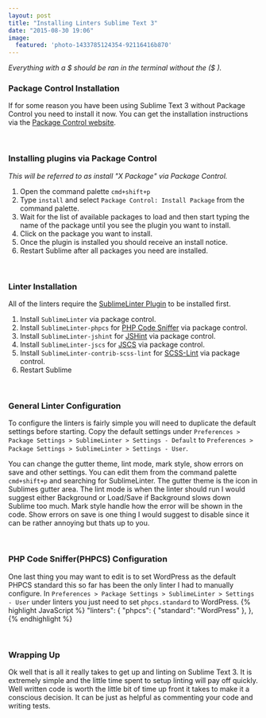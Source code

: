 ```yaml
---
layout: post
title: "Installing Linters Sublime Text 3"
date: "2015-08-30 19:06"
image:
  featured: 'photo-1433785124354-92116416b870'
---
```

*Everything with a $ should be ran in the terminal without the ($ ).*

### Package Control Installation
If for some reason you have been using Sublime Text 3 without Package Control you need to install it now. You can get the installation instructions via the [Package Control website](https://packagecontrol.io/installation).

<br>

### Installing plugins via Package Control

*This will be referred to as install "X Package" via Package Control.*

1. Open the command palette `cmd+shift+p`
2. Type `install` and select `Package Control: Install Package` from the command palette.
3. Wait for the list of available packages to load and then start typing the name of the package until you see the plugin you want to install.
4. Click on the package you want to install.
5. Once the plugin is installed you should receive an install notice.
6. Restart Sublime after all packages you need are installed.

<br>

### Linter Installation
All of the linters require the [SublimeLinter Plugin](http://sublimelinter.readthedocs.org/en/latest/installation.html) to be installed first.

1. Install `SublimeLinter` via package control.
2. Install `SublimeLinter-phpcs` for [PHP Code Sniffer](https://github.com/squizlabs/PHP_CodeSniffer) via package control.
3. Install `SublimeLinter-jshint` for [JSHint](http://jshint.com/) via package control.
4. Install `SublimeLinter-jscs` for [JSCS](http://jscs.info/) via package control.
5. Install `SublimeLinter-contrib-scss-lint` for [SCSS-Lint](https://github.com/brigade/scss-lint) via package control.
6. Restart Sublime

<br>

### General Linter Configuration

To configure the linters is fairly simple you will need to duplicate the default settings before starting. Copy the default settings under `Preferences > Package Settings > SublimeLinter > Settings - Default` to `Preferences > Package Settings > SublimeLinter > Settings - User`.

You can change the gutter theme, lint mode, mark style, show errors on save and other settings. You can edit them from the command palette `cmd+shift+p` and searching for SublimeLinter. The gutter theme is the icon in Sublimes gutter area. The lint mode is when the linter should run I would suggest either Background or Load/Save if Background slows down Sublime too much. Mark style handle how the error will be shown in the code.  Show errors on save is one thing I would suggest to disable since it can be rather annoying but thats up to you.

<br>

### PHP Code Sniffer(PHPCS) Configuration

One last thing you may want to edit is to set WordPress as the default PHPCS standard this so far has been the only linter I had to manually configure. In `Preferences > Package Settings > SublimeLinter > Settings - User` under linters you just need to set `phpcs.standard` to WordPress.
{% highlight JavaScript %}
"linters": {
	"phpcs": {
		"standard": "WordPress"
	},
},
{% endhighlight %}

<br>

### Wrapping Up
Ok well that is all it really takes to get up and linting on Sublime Text 3. It is extremely simple and the little time spent to setup linting will pay off quickly. Well written code is worth the little bit of time up front it takes to make it a conscious decision. It can be just as helpful as commenting your code and writing tests.